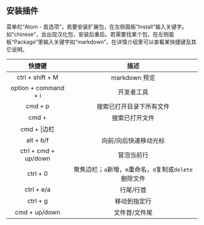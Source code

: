 ## 安装插件

菜单栏“Atom - 首选项“，若要安装扩展包，在左侧面板“Install“输入关键字。如“chinese”，会出现汉化包，安装后重启。若需要找某个包，在左侧面板“Package”里输入关键字如“markdown”，在详情介绍里可以查看某快捷键及其它说明。

|快捷键|描述|
|:---:|:---:|
|ctrl + shift + M|markdown 预览|
|option + command + i|开发者工具|
|cmd + p|搜索已打开目录下所有文件|
|cmd + |搜索已打开文件|
|cmd + \|边栏|
|alt + b/f|向前/向后快速移动光标|
|ctrl + cmd + up/down|冒泡当前行|
|ctrl + 0|聚焦边栏；`a`新增，`m`重命名，`d`复制或`delete`删除文件|
|ctrl + e/a|行尾/行首|
|ctrl + g|移动到指定行|
|cmd + up/down|文件首/文件尾|

